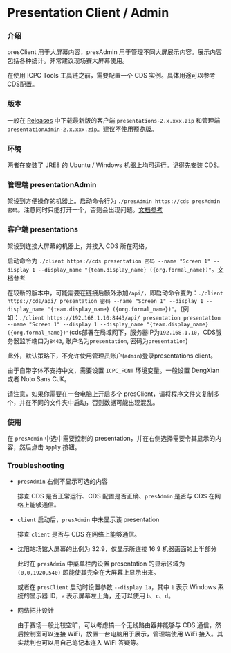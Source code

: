# Presentation Client / Admin

### 介绍

presClient 用于大屏幕内容，presAdmin 用于管理不同大屏展示内容。展示内容包括各种统计。非常建议现场赛大屏幕使用。

在使用 ICPC Tools 工具链之前，需要配置一个 CDS 实例。具体用途可以参考 [CDS配置](./cds.md)。

### 版本

一般在 [Releases](https://github.com/icpctools/icpctools/releases) 中下载最新版的客户端 `presentations-2.x.xxx.zip` 和管理端 `presentationAdmin-2.x.xxx.zip`。建议不使用预览版。

### 环境

两者在安装了 JRE8 的 Ubuntu / Windows 机器上均可运行。记得先安装 CDS。

### 管理端 presentationAdmin

架设到方便操作的机器上。启动命令行为 `./presAdmin https://cds presAdmin 密码`。注意同时只能打开一个，否则会出现问题。[文档参考](https://tools.icpc.global/docs/PresentationAdmin.pdf)

### 客户端 presentations

架设到连接大屏幕的机器上，并接入 CDS 所在网络。

启动命令为 `./client https://cds presentation 密码 --name "Screen 1" --display 1 --display_name "{team.display_name} ({org.formal_name})"`。[文档参考](https://tools.icpc.global/docs/PresentationClient.pdf)

在较新的版本中，可能需要在链接后额外添加`/api/`，即启动命令变为：`./client https://cds/api/ presentation 密码 --name "Screen 1" --display 1 --display_name "{team.display_name} ({org.formal_name})"`。(例如：`./client https://192.168.1.10:8443/api/ presentation presentat1on --name "Screen 1" --display 1 --display_name "{team.display_name} ({org.formal_name})"`(cds部署在局域网下，服务器IP为`192.168.1.10`，CDS服务器监听端口为`8443`, 账户名为`presentation`, 密码为`presentat1on`)

此外，默认策略下，不允许使用管理员账户(`admin`)登录presentations client。

由于自带字体不支持中文，需要设置 `ICPC_FONT` 环境变量。一般设置 DengXian 或者 Noto Sans CJK。

请注意，如果你需要在一台电脑上开启多个 presClient，请将程序文件夹复制多个，并在不同的文件夹中启动，否则数据可能出现混乱。

### 使用

在 `presAdmin` 中选中需要控制的 presentation，并在右侧选择需要令其显示的内容，然后点击 `Apply` 按钮。

### Troubleshooting

* `presAdmin` 右侧不显示可选的内容

  排查 CDS 是否正常运行、CDS 配置是否正确、`presAdmin` 是否与 CDS 在网络上能够通信。

* `client` 启动后，`presAdmin` 中未显示该 presentation

  排查 `client` 是否与 CDS 在网络上能够通信。

* 沈阳站场馆大屏幕的比例为 32:9，仅显示所连接 16:9 机器画面的上半部分

  此时在 `presAdmin` 中菜单栏内设置 presentation 的显示区域为 `(0,0,1920,540)` 即能使其完全在大屏幕上显示出来。

  或者在 `presClient` 启动时设置参数 `--display 1a`，其中 `1` 表示 Windows 系统的显示器 ID，`a` 表示屏幕左上角，还可以使用 `b`、`c`、`d`。

* 网络拓扑设计

  由于赛场一般比较空旷，可以考虑搞一个无线路由器并能够与 CDS 通信，然后控制室可以连接 WiFi，放置一台电脑用于展示，管理端使用 WiFi 接入。其实裁判也可以用自己笔记本连入 WiFi 答疑等。
